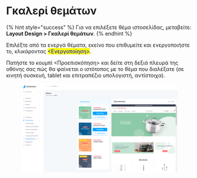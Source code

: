# Γκαλερί θεμάτων

{% hint style="success" %}
Για να επιλέξετε θέμα ιστοσελίδας, μεταβείτε: **Layout Design > Γκαλερί θεμάτων**.
{% endhint %}

Επιλέξτε από τα ενεργά θέματα, εκείνο που επιθυμείτε και ενεργοποιήστε το, κλικάροντας <mark style="color:blue;"><Ενεργοποίηση></mark>.&#x20;

Πατήστε το κουμπί <Προεπισκόπηση> και δείτε στη δεξιά πλευρά της οθόνης σας πώς θα φαίνεται ο ιστότοπος με το θέμα που διαλέξατε (σε κινητή συσκευή, tablet και επιτραπέζιο υπολογιστή, αντίστοιχα).

<figure><img src="../.gitbook/assets/ScreenHunter 99.png" alt=""><figcaption></figcaption></figure>
